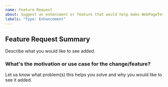 ```yaml
---
name: Feature Request
about: Suggest an enhancment or feature that would help make WebPageTest even better
labels: "Type: Enhancement"
---
```

<!-- before filing a feature request, please search for duplicate issues -->

## Feature Request Summary
Describe what you would like to see added.

### What's the motivation or use case for the change/feature?
Let us know what problem(s) this helps you solve and why you would like to see it added.